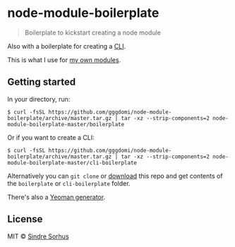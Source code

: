 # node-module-boilerplate

> Boilerplate to kickstart creating a node module

Also with a boilerplate for creating a [CLI](http://en.wikipedia.org/wiki/Command-line_interface).

This is what I use for [my own modules](https://www.npmjs.com/~sindresorhus).


## Getting started

In your directory, run:

```
$ curl -fsSL https://github.com/gggdomi/node-module-boilerplate/archive/master.tar.gz | tar -xz --strip-components=2 node-module-boilerplate-master/boilerplate
```

Or if you want to create a CLI:

```
$ curl -fsSL https://github.com/gggdomi/node-module-boilerplate/archive/master.tar.gz | tar -xz --strip-components=2 node-module-boilerplate-master/cli-boilerplate
```

Alternatively you can `git clone` or [download](https://github.com/gggdomi/node-module-boilerplate/archive/master.zip) this repo and get contents of the `boilerplate` or `cli-boilerplate` folder.

There's also a [Yeoman generator](https://github.com/sindresorhus/generator-nm).


## License

MIT © [Sindre Sorhus](https://sindresorhus.com)
